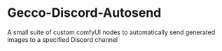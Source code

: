 # Gecco-Discord-Autosend
A small suite of custom comfyUI nodes to automatically send generated images to a specified Discord channel
